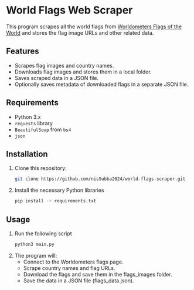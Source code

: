 # World Flags Web Scraper

This program scrapes all the world flags from [Worldometers Flags of the World](https://www.worldometers.info/geography/flags-of-the-world/) and stores the flag image URLs and other related data.

## Features

- Scrapes flag images and country names.
- Downloads flag images and stores them in a local folder.
- Saves scraped data in a JSON file.
- Optionally saves metadata of downloaded flags in a separate JSON file.

## Requirements

- Python 3.x
- `requests` library
- `BeautifulSoup` from `bs4`
- `json`

## Installation

1. Clone this repository:
   ```bash
   git clone https://github.com/nisSubba2024/world-flags-scraper.git
   ```

2. Install the necessary Python libraries
    ```bash
   pip install -r requirements.txt
   ```

## Usage
1. Run the following script
    ```bash
   python3 main.py
    ```
2. The program will:
    - Connect to the Worldometers flags page.
    - Scrape country names and flag URLs.
    - Download the flags and save them in the flags_images folder.
    - Save the data in a JSON file (flags_data.json).